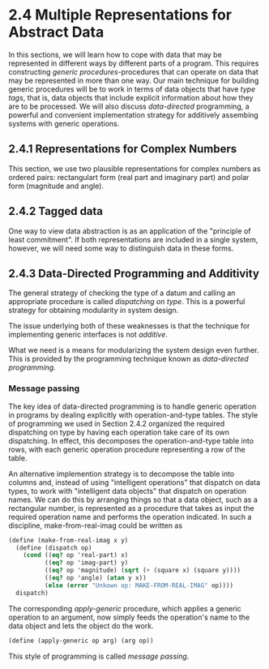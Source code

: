 # 2.4 Multiple Representations for Abstract Data

In this sections, we will learn how to cope with data that may be represented in different ways by different parts of a program. This requires constructing _generic procedures_-procedures that can operate on data that may be represented in more than one way. Our main technique for building generic procedures will be to work in terms of data objects that have _type tags_, that is, data objects that include explicit information about how they are to be processed. We will also discuss _data-directed_ programming, a powerful and convenient implementation strategy for additively assembing systems with generic operations.

## 2.4.1 Representations for Complex Numbers

This section, we use two plausible representations for complex numbers as ordered pairs: rectangulart form (real part and imaginary part) and polar form (magnitude and angle).

## 2.4.2 Tagged data

One way to view data abstraction is as an application of the "principle of least commitment". If both representations are included in a single system, however, we will need some way to distinguish data in these forms.

## 2.4.3 Data-Directed Programming and Additivity

The general strategy of checking the type of a datum and calling an appropriate procedure is called _dispatching on type_. This is a powerful strategy for obtaining modularity in system design.

The issue underlying both of these weaknesses is that the technique for implementing generic interfaces is not _additive_.

What we need is a means for modularizing the system design even further. This is provided by the programming technique known as _data-directed programming_.

### Message passing

The key idea of data-directed programming is to handle generic operation in programs by dealing explicitly with operation-and-type tables. The style of programming we used in Section 2.4.2 organized the required dispatching on type by having each operation take care of its own dispatching. In effect, this decomposes the operation-and-type table into rows, with each generic operation procedure representing a row of the table.

An alternative implemention strategy is to decompose the table into columns and, instead of using "intelligent operations" that dispatch on data types, to work with "intelligent data objects" that dispatch on operation names. We can do this by arranging things so that a data object, such as a rectangular number, is represented as a procedure that takes as input the required operation name and performs the operation indicated. In such a discipline, make-from-real-imag could be written as

```Scheme
(define (make-from-real-imag x y)
  (define (dispatch op)
    (cond ((eq? op 'real-part) x)
          ((eq? op 'imag-part) y)
          ((eq? op 'magnitude) (sqrt (+ (square x) (square y))))
          ((eq? op 'angle) (atan y x))
          (else (error "Unkown op: MAKE-FROM-REAL-IMAG" op))))
  dispatch)
```

The corresponding _apply-generic_ procedure, which applies a generic operation to an argument, now simply feeds the operation's name to the data object and lets the object do the work.

```Scheme
(define (apply-generic op arg) (arg op))
```

This style of programming is called _message passing_.
